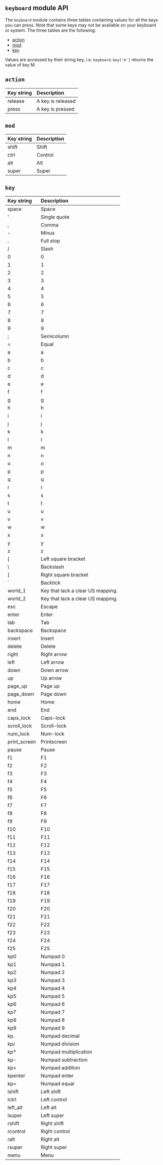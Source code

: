 ## `keyboard` module API

The `keyboard` module contains three tables containing values for all the keys you can press. Note that some keys may not be available on your keyboard or system. The three tables are the following:

* [action](#action)
* [mod](#mod)
* [key](#key)

Values are accessed by their string key, i.e. `keyboard.key['m']` returns the value of key M.

## <a name="action"><a/> `action`

| Key string| Description |
| :--- | :--- |
|release | A key is released |
|press | A key is pressed |

## <a name="mod"><a/> `mod`

| Key string| Description |
| :--- | :--- |
| shift | Shift |
| ctrl | Control |
| alt  | Alt |
| super | Super |

## <a name="key"><a/> `key`

| Key string| Description |
| :--- | :--- |
| space | Space |
| ' |Single quote|
| , |Comma|
| - |Minus|
| . |Full stop|
| / |Slash|
| 0 |0|
| 1 |1|
| 2 |2|
| 3 |3|
| 4 |4|
| 5 |5|
| 6 |6|
| 7 |7|
| 8 |8|
| 9 |9|
| ; |Semicolumn|
| = |Equal|
| a |a|
| b |b|
| c |c|
| d |d|
| e |e|
| f |f|
| g |g|
| h |h|
| i |i|
| j |j|
| k |k|
| l |l|
| m |m|
| n |n|
| o |o|
| p |p|
| q |q|
| r |r|
| s |s|
| t |t|
| u |u|
| v |v|
| w |w|
| x |x|
| y |y|
| z |z|
| [ |Left square bracket|
| \ | Backslash |
| ] |Right square bracket|
| \` |Backtick|
| world_1 | Key that lack a clear US mapping. |
| world_2 | Key that lack a clear US mapping.|
| esc | Escape |
| enter | Enter|
| tab | Tab |
| backspace | Backspace|
| insert |Insert|
| delete |Delete|
| right | Right arrow |
| left | Left arrow |
| down | Down arrow|
| up | Up arrow |
| page_up |Page up|
| page_down |Page down|
| home | Home |
| end | End|
| caps_lock | Caps-lock |
| scroll_lock | Scroll-lock|
| num_lock | Num-lock |
| print_screen |Printscreen|
| pause |Pause|
| f1  |F1 |
| f2  |F2 |
| f3  |F3 |
| f4  |F4 |
| f5  |F5 |
| f6  |F6 |
| f7  |F7 |
| f8  |F8 |
| f9  |F9 |
| f10 |F10|
| f11 |F11|
| f12 |F12|
| f13 |F13|
| f14 |F14|
| f15 |F15|
| f16 |F16|
| f17 |F17|
| f18 |F18|
| f19 |F19|
| f20 |F20|
| f21 |F21|
| f22 |F22|
| f23 |F23|
| f24 |F24|
| f25 |F25|
| kp0 |Numpad 0|
| kp1 |Numpad 1|
| kp2 |Numpad 2|
| kp3 |Numpad 3|
| kp4 |Numpad 4|
| kp5 |Numpad 5|
| kp6 |Numpad 6|
| kp7 |Numpad 7|
| kp8 |Numpad 8|
| kp9 |Numpad 9|
| kp. |Numpad decimal|
| kp/ |Numpad division|
| kp* |Numpad multiplication|
| kp- |Numpad subtraction|
| kp+ |Numpad addition|
| kpenter |Numpad enter|
| kp= |Numpad equal|
| lshift | Left shift|
| lctrl |Left control|
| left_alt |Left alt|
| lsuper |Left super|
| rshift |Right shift|
| rcontrol |Right control|
| ralt |Right alt|
| rsuper |Right super|
| menu |Menu|
